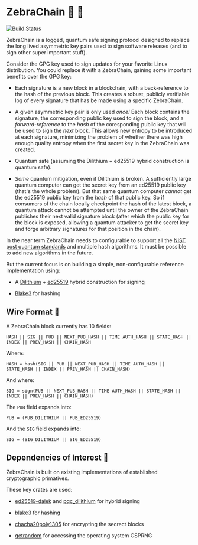 # ZebraChain 🦓 🔗

[![Build Status](https://github.com/zebrafactory/zebrachain/actions/workflows/rust.yml/badge.svg)](https://github.com/zebrafactory/zebrachain/actions)

ZebraChain is a logged, quantum safe signing protocol designed to replace the long lived asymmetric
key pairs used to sign software releases (and to sign other super important stuff).

Consider the GPG key used to sign updates for your favorite Linux distribution.  You could replace
it with a ZebraChain, gaining some important benefits over the GPG key:

* Each signature is a new block in a blockchain, with a back-reference to the hash of the previous
block.  This creates a robust, publicly verifiable log of every signature that has be made using a
specific ZebraChain.

* A given asymmetric key pair is only used *once!* Each block contains the signature, the
corresponding public key used to sign the block, and a *forward-reference* to the *hash* of the
coresponding public key that will be used to sign the *next* block. This allows new entropy to be
introduced at each signature, minimizing the problem of whether there was high enough quality
entropy when the first secret key in the ZebraChain was created.

* Quantum safe (assuming the Dilithium + ed25519 hybrid construction is quantum safe).

* *Some* quantum mitigation, even if Dilithium is broken.  A sufficiently large quantum computer can
get the secret key from an ed25519 public key (that's the whole problem).  But that same quantum
computer *cannot* get the ed25519 public key from the *hash* of that public key. So if consumers of
the chain locally checkpoint the hash of the latest block, a quantum attack cannot be attempted
until the owner of the ZebraChain publishes their next valid signature block (after which the public
key for the block is exposed, allowing a quantum attacker to get the secret key and forge arbitrary
signatures for that position in the chain).

In the near term ZebraChain needs to configurable to support all the [NIST post quantum standards](https://www.nist.gov/news-events/news/2024/08/nist-releases-first-3-finalized-post-quantum-encryption-standards) and multiple hash algorithms.  It must be possible to add new algorithms in the future.

But the current focus is on building a simple, non-configurable reference implementation using:

* A [Dilithium](https://pq-crystals.org/dilithium/) + [ed25519](https://ed25519.cr.yp.to/) hybrid
construction for signing

* [Blake3](https://github.com/BLAKE3-team/BLAKE3) for hashing


## Wire Format 📜

A ZebraChain block currently has 10 fields:

```
HASH || SIG || PUB || NEXT_PUB_HASH || TIME AUTH_HASH || STATE_HASH || INDEX || PREV_HASH || CHAIN_HASH
```

Where:

```
HASH = hash(SIG || PUB || NEXT_PUB_HASH || TIME AUTH_HASH || STATE_HASH || INDEX || PREV_HASH || CHAIN_HASH)
```

And where:

```
SIG = sign(PUB || NEXT_PUB_HASH || TIME AUTH_HASH || STATE_HASH || INDEX || PREV_HASH || CHAIN_HASH)
```

The `PUB` field expands into:

```
PUB = (PUB_DILITHIUM || PUB_ED25519)
```

And the `SIG` field expands into:

```
SIG = (SIG_DILITHIUM || SIG_ED25519)
```


## Dependencies of Interest 🦀

ZebraChain is built on existing implementations of established cryptographic primatives.

These key crates are used:

* [ed25519-dalek](https://crates.io/crates/ed25519-dalek) and [pqc_dilithium](https://crates.io/crates/pqc_dilithium) for hybrid signing

* [blake3](https://crates.io/crates/blake3) for hashing

* [chacha20poly1305](https://crates.io/crates/chacha20poly1305) for encrypting the secrect blocks

* [getrandom](https://crates.io/crates/getrandom) for accessing the operating system CSPRNG

